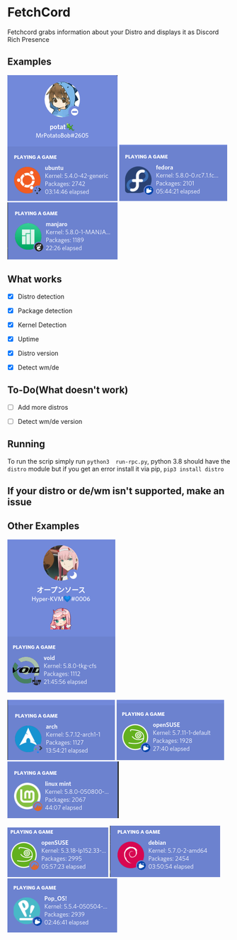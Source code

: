 # FetchCord

Fetchcord grabs information about your Distro and displays it as Discord Rich Presence

## Examples
![ubunt_example.png](Examples/ubunt_example.png) ![fedora example](Examples/fedora.png) ![manjaro example](Examples/manjaro.png)
## What works

- [x] Distro detection

- [x] Package detection

- [x] Kernel Detection

- [x] Uptime

- [x] Distro version
- [x] Detect wm/de

## To-Do(What doesn't work)

- [ ] Add more distros

- [ ] Detect wm/de version


## Running

To run the scrip simply run `python3  run-rpc.py`, python 3.8 should have the `distro` module but if you get an error install it via pip, `pip3 install distro`
## If your distro or de/wm isn't supported, make an issue
##  Other Examples

![void](Examples/void.png) 

![arch example](Examples/Arch.png) ![suse2](Examples/Suse2.png) ![mint](Examples/mint.png)

![suse-example.png](Examples/suse_example.png) ![debian example](Examples/debian.png) ![pop](Examples/pop.png)

